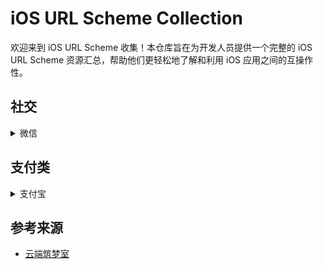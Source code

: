 # iOS URL Scheme Collection   

欢迎来到 iOS URL Scheme 收集！本仓库旨在为开发人员提供一个完整的 iOS URL Scheme 资源汇总，帮助他们更轻松地了解和利用 iOS 应用之间的互操作性。

## 社交
<details> 
  <summary>微信</summary> 
  
  **[App Store下载](https://apps.apple.com/cn/app/%E5%BE%AE%E4%BF%A1/id414478124)** 

  
  **[打开微信](https://nf404301.github.io/URL-Scheme-redirect/redirect.html?scheme=wechat)**

      weixin:// 

  **[微信扫一扫](https://nf404301.github.io/URL-Scheme-redirect/redirect.html?scheme=scan)**  

      weixin://scanqrcode


</details>





## 支付类
<details>
  <summary>支付宝</summary> 
  
  ##### 支付宝

      alipays://

  ##### 支付宝收款功能

      alipays://platformapi/startapp?appId=20000123

  ##### 支付宝扫一扫功能

      alipays://platformapi/startapp?saId=10000007

  ##### 支付宝手机充值功能

      alipay://platformapi/startapp?saId=10000003

</details>


## 参考来源
* [云端筑梦室](https://www.ydzms.com/archives/58/)



